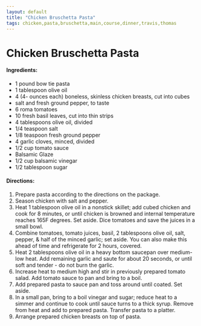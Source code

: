 ```yaml
---
layout: default
title: "Chicken Bruschetta Pasta"
tags: chicken,pasta,bruschetta,main,course,dinner,travis,thomas
---
```

# Chicken Bruschetta Pasta

#### Ingredients:
- 1 pound bow tie pasta
- 1 tablespoon olive oil
- 4 (4- ounces each) boneless, skinless chicken breasts, cut into cubes
- salt and fresh ground pepper, to taste
- 6 roma tomatoes
- 10 fresh basil leaves, cut into thin strips
- 4 tablespoons olive oil, divided
- 1/4 teaspoon salt
- 1/8 teaspoon fresh ground pepper
- 4 garlic cloves, minced, divided
- 1/2 cup tomato sauce
- Balsamic Glaze
- 1/2 cup balsamic vinegar
- 1/2 tablespoon sugar

#### Directions:
1. Prepare pasta according to the directions on the package.
2. Season chicken with salt and pepper.
3. Heat 1 tablespoon olive oil in a nonstick skillet; add cubed chicken and cook for 8 minutes, or until chicken is browned and internal temperature reaches 165F degrees. Set aside.
Dice tomatoes and save the juices in a small bowl.
4. Combine tomatoes, tomato juices, basil, 2 tablespoons olive oil, salt, pepper, & half of the minced garlic; set aside. You can also make this ahead of time and refrigerate for 2 hours, covered.
5. Heat 2 tablespoons olive oil in a heavy bottom saucepan over medium-low heat.
Add remaining garlic and saute for about 20 seconds, or until soft and tender - do not burn the garlic.
6. Increase heat to medium high and stir in previously prepared tomato salad.
Add tomato sauce to pan and bring to a boil.
7. Add prepared pasta to sauce pan and toss around until coated. Set aside.
8. In a small pan, bring to a boil vinegar and sugar; reduce heat to a simmer and continue to cook until sauce turns to a thick syrup. Remove from heat and add to prepared pasta.
Transfer pasta to a platter.
9. Arrange prepared chicken breasts on top of pasta.
